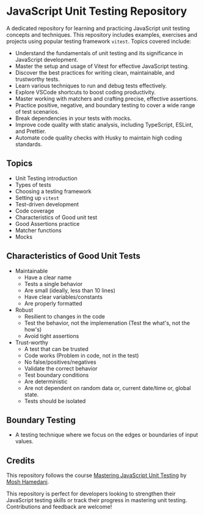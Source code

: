 # JavaScript Unit Testing Repository

A dedicated repository for learning and practicing JavaScript unit testing concepts and techniques. This repository includes examples, exercises and projects using popular testing framework `vitest`. Topics covered include:

- Understand the fundamentals of unit testing and its significance in JavaScript development.
- Master the setup and usage of Vitest for effective JavaScript testing.
- Discover the best practices for writing clean, maintainable, and trustworthy tests.
- Learn various techniques to run and debug tests effectively.
- Explore VSCode shortcuts to boost coding productivity.
- Master working with matchers and crafting precise, effective assertions.
- Practice positive, negative, and boundary testing to cover a wide range of test scenarios.
- Break dependencies in your tests with mocks.
- Improve code quality with static analysis, including TypeScript, ESLint, and Prettier.
- Automate code quality checks with Husky to maintain high coding standards.

## Topics

- Unit Testing introduction
- Types of tests
- Choosing a testing framework
- Setting up `vitest`
- Test-driven development
- Code coverage
- Characteristics of Good unit test
- Good Assertions practice
- Matcher functions
- Mocks

## Characteristics of Good Unit Tests

- Maintainable
  - Have a clear name
  - Tests a single behavior
  - Are small (ideally, less than 10 lines)
  - Have clear variables/constants
  - Are properly formatted
- Robust
  - Resilient to changes in the code
  - Test the behavior, not the implemenation (Test the what's, not the how's)
  - Avoid tight assertions
- Trust-worthy
  - A test that can be trusted
  - Code works (Problem in code, not in the test)
  - No false/positives/negatives
  - Validate the correct behavior
  - Test boundary conditions
  - Are deterministic
  - Are not dependent on random data or, current date/time or, global state.
  - Tests should be isolated

## Boundary Testing

- A testing technique where we focus on the edges or boundaries of input values.

## Credits

This repository follows the course [Mastering JavaScript Unit Testing](https://codewithmosh.com/p/mastering-javascript-unit-testing) by [Mosh Hamedani](https://codewithmosh.com/).

This repository is perfect for developers looking to strengthen their JavaScript testing skills or track their progress in mastering unit testing. Contributions and feedback are welcome!
